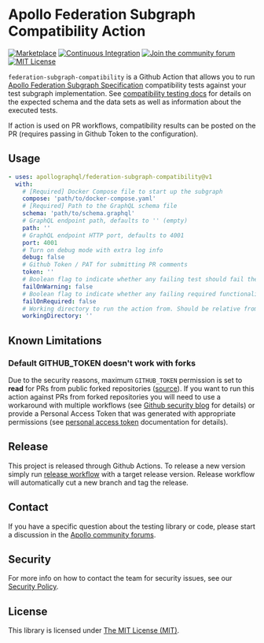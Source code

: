 # Apollo Federation Subgraph Compatibility Action

[![Marketplace](https://img.shields.io/badge/Github-Marketplace-orange)](https://github.com/marketplace/actions/apollo-federation-subgraph-compatibility)
[![Continuous Integration](https://github.com/apollographql/federation-subgraph-compatibility/workflows/Continuous%20Integration/badge.svg)](https://github.com/apollographql/federation-subgraph-compatibility/actions?query=workflow%3A"Continuous+Integration")
[![Join the community forum](https://img.shields.io/badge/Join%20The%20Community-Forum-blueviolet)](https://community.apollographql.com)
[![MIT License](https://img.shields.io/github/license/apollographql/federation-subgraph-compatibility)](https://github.com/apollographql/federation-subgraph-compatibility/blob/main/LICENSE)

`federation-subgraph-compatibility` is a Github Action that allows you to run [Apollo Federation Subgraph Specification](https://www.apollographql.com/docs/federation/subgraph-spec/) compatibility tests against your test subgraph implementation. See [compatibility testing docs](https://github.com/apollographql/apollo-federation-subgraph-compatibility/blob/main/COMPATIBILITY.md) for details on the expected schema and the data sets as well as information about the executed tests.

If action is used on PR workflows, compatibility results can be posted on the PR (requires passing in Github Token to the configuration).

## Usage

```yaml
- uses: apollographql/federation-subgraph-compatibility@v1
  with:
    # [Required] Docker Compose file to start up the subgraph
    compose: 'path/to/docker-compose.yaml'
    # [Required] Path to the GraphQL schema file
    schema: 'path/to/schema.graphql'
    # GraphQL endpoint path, defaults to '' (empty)
    path: ''
    # GraphQL endpoint HTTP port, defaults to 4001
    port: 4001
    # Turn on debug mode with extra log info
    debug: false
    # Github Token / PAT for submitting PR comments
    token: ''
    # Boolean flag to indicate whether any failing test should fail the script
    failOnWarning: false
    # Boolean flag to indicate whether any failing required functionality test should fail the script
    failOnRequired: false
    # Working directory to run the action from. Should be relative from the root of the project.
    workingDirectory: ''
```

## Known Limitations

### Default GITHUB_TOKEN doesn't work with forks

Due to the security reasons, maximum `GITHUB_TOKEN` permission is set to **read** for PRs from public forked repositories ([source](https://docs.github.com/en/actions/security-guides/automatic-token-authentication#permissions-for-the-github_token)). If you want to run this action against PRs from forked repositories you will need to use a workaround with multiple workflows (see [Github security blog](https://securitylab.github.com/research/github-actions-preventing-pwn-requests/) for details) or provide a Personal Access Token that was generated with appropriate permissions (see [personal access token](https://docs.github.com/en/authentication/keeping-your-account-and-data-secure/creating-a-personal-access-token) documentation for details).

## Release

This project is released through Github Actions. To release a new version simply run [release workflow](https://github.com/apollographql/federation-subgraph-compatibility/actions/workflows/release.yaml) with a target release version. Release workflow will automatically cut a new branch and tag the release.

## Contact

If you have a specific question about the testing library or code, please start a discussion in the [Apollo community forums](https://community.apollographql.com/).

## Security

For more info on how to contact the team for security issues, see our [Security Policy](https://github.com/apollographql/federation-subgraph-compatibility/security/policy).

## License

This library is licensed under [The MIT License (MIT)](./LICENSE).
